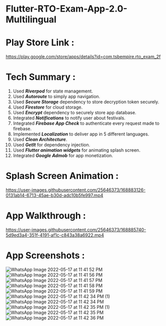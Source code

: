 # Flutter-RTO-Exam-App-2.0-Multilingual

# Play Store Link :
https://play.google.com/store/apps/details?id=com.tsbempire.rto_exam_2f

# Tech Summary :
1. Used ***Riverpod*** for state management.
2. Used ***Autoroute*** to simply app navigation.
3. Used ***Secure Storage*** dependency to store decryption token securely.
4. Used ***Firestore*** for cloud storage.
5. Used ***Encrypt*** dependency to securely store app database.
6. Integrated ***Notifications*** to notify user about festivals.
7. Integrated ***Firebase App Check*** to authenticate every request made to firebase.
8. Implemented ***Localization*** to deliver app in 5 different languages.
9. Used ***Clean Architecture***.
10. Used ***GetIt*** for dependency injection.
11. Used ***Flutter animation widgets*** for animating splash screen.
12. Integrated ***Google Admob*** for app monetization.

# Splash Screen Animation :

https://user-images.githubusercontent.com/25646373/168883126-0131ab14-6713-45ae-b30d-adc10b5fe997.mp4


# App Walkthrough :



https://user-images.githubusercontent.com/25646373/168885740-5d9ed3a4-351f-4191-af1c-c843a38a6922.mp4




# App Screenshots : 
![WhatsApp Image 2022-05-17 at 11 41 52 PM](https://user-images.githubusercontent.com/25646373/168882869-be22e52e-84cb-45d6-9bbc-9db17edc99c7.jpeg)
![WhatsApp Image 2022-05-17 at 11 41 56 PM](https://user-images.githubusercontent.com/25646373/168882878-234fd4db-0e26-4881-94ac-77cedc66203e.jpeg)
![WhatsApp Image 2022-05-17 at 11 41 57 PM](https://user-images.githubusercontent.com/25646373/168882883-9155640d-b0bb-414a-b075-819f1a4c291e.jpeg)
![WhatsApp Image 2022-05-17 at 11 41 58 PM](https://user-images.githubusercontent.com/25646373/168882885-4144266b-224d-4e78-9e5d-e6217ea14d61.jpeg)
![WhatsApp Image 2022-05-17 at 11 41 59 PM](https://user-images.githubusercontent.com/25646373/168882889-d9175f3d-3b1a-4fe8-87f1-290aa4e64dbb.jpeg)
![WhatsApp Image 2022-05-17 at 11 42 34 PM (1)](https://user-images.githubusercontent.com/25646373/168882890-0f6f4e54-f16a-4eaf-bea0-e611f29c9639.jpeg)
![WhatsApp Image 2022-05-17 at 11 42 34 PM](https://user-images.githubusercontent.com/25646373/168882893-9c6b2298-8170-46c5-ae9b-88d3d231cbe5.jpeg)
![WhatsApp Image 2022-05-17 at 11 42 35 PM (1)](https://user-images.githubusercontent.com/25646373/168882896-d198b966-acf9-4c74-bb03-924843bb3fc1.jpeg)
![WhatsApp Image 2022-05-17 at 11 42 35 PM](https://user-images.githubusercontent.com/25646373/168882899-2c6f96a2-7949-4b65-9cd4-02355c3034cf.jpeg)
![WhatsApp Image 2022-05-17 at 11 42 36 PM](https://user-images.githubusercontent.com/25646373/168882903-2ada6872-cd45-4267-827f-c4fbf97a0d70.jpeg)



